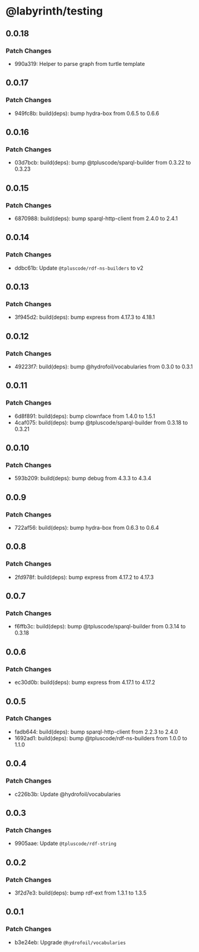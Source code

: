 # @labyrinth/testing

## 0.0.18

### Patch Changes

- 990a319: Helper to parse graph from turtle template

## 0.0.17

### Patch Changes

- 949fc8b: build(deps): bump hydra-box from 0.6.5 to 0.6.6

## 0.0.16

### Patch Changes

- 03d7bcb: build(deps): bump @tpluscode/sparql-builder from 0.3.22 to 0.3.23

## 0.0.15

### Patch Changes

- 6870988: build(deps): bump sparql-http-client from 2.4.0 to 2.4.1

## 0.0.14

### Patch Changes

- ddbc61b: Update `@tpluscode/rdf-ns-builders` to v2

## 0.0.13

### Patch Changes

- 3f945d2: build(deps): bump express from 4.17.3 to 4.18.1

## 0.0.12

### Patch Changes

- 49223f7: build(deps): bump @hydrofoil/vocabularies from 0.3.0 to 0.3.1

## 0.0.11

### Patch Changes

- 6d8f891: build(deps): bump clownface from 1.4.0 to 1.5.1
- 4caf075: build(deps): bump @tpluscode/sparql-builder from 0.3.18 to 0.3.21

## 0.0.10

### Patch Changes

- 593b209: build(deps): bump debug from 4.3.3 to 4.3.4

## 0.0.9

### Patch Changes

- 722af56: build(deps): bump hydra-box from 0.6.3 to 0.6.4

## 0.0.8

### Patch Changes

- 2fd978f: build(deps): bump express from 4.17.2 to 4.17.3

## 0.0.7

### Patch Changes

- f6ffb3c: build(deps): bump @tpluscode/sparql-builder from 0.3.14 to 0.3.18

## 0.0.6

### Patch Changes

- ec30d0b: build(deps): bump express from 4.17.1 to 4.17.2

## 0.0.5

### Patch Changes

- fadb644: build(deps): bump sparql-http-client from 2.2.3 to 2.4.0
- 1692ad1: build(deps): bump @tpluscode/rdf-ns-builders from 1.0.0 to 1.1.0

## 0.0.4

### Patch Changes

- c226b3b: Update @hydrofoil/vocabularies

## 0.0.3

### Patch Changes

- 9905aae: Update `@tpluscode/rdf-string`

## 0.0.2

### Patch Changes

- 3f2d7e3: build(deps): bump rdf-ext from 1.3.1 to 1.3.5

## 0.0.1

### Patch Changes

- b3e24eb: Upgrade `@hydrofoil/vocabularies`
